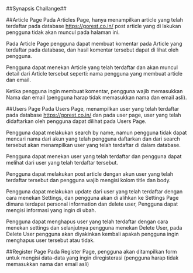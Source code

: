 ##Synapsis Challange##

##Article Page
Pada Articles Page, hanya menampilkan article yang telah terdaftar pada database https://gorest.co.in/ post article yang di lakukan pengguna tidak akan muncul pada halaman ini. 

Pada Article Page pengguna dapat membuat komentar pada Article yang terdaftar pada database, dan hasil komentar tersebut dapat di lihat oleh pengguna. 

Pengguna dapat menekan Article yang telah terdaftar dan akan muncul detail dari Article tersebut seperti: nama pengguna yang membuat article dan email.

Ketika pengguna ingin membuat komentar, pengguna wajib memasukkan Nama dan email (pengguna harap tidak memasukkan nama dan email asli).


##Users Page
Pada Users Page, menampilkan user yang telah terdaftar pada database https://gorest.co.in/ dan pada user page, user yang telah didaftarkan oleh pengguna dapat dilihat pada Users Page. 

Pengguna dapat melakukan search by name, namun pengguna tidak dapat mencari nama dari akun yang telah pengguna daftarkan dan dari search tersebut akan menampilkan user yang telah terdaftar di dalam database.

Pengguna dapat menekan user yang telah terdaftar dan pengguna dapat melihat dari user yang telah terdaftar tersebut. 

Pengguna dapat melakukan post article dengan akun user yang telah terdaftar tersebut dan pengguna wajib mengisi kolom title dan body. 

Pengguna dapat melakukan update dari user yang telah terdaftar dengan cara menekan Settings, dan pengguna akan di alihkan ke Settings Page dimana terdapat personal information dan delete user, Pengguna dapat mengisi informasi yang ingin di ubah.

Pengguna dapat menghapus user yang telah terdaftar dengan cara menekan settings dan selanjutnya pengguna menekan Delete User, pada Delete User pengguna akan diyakinkan kembali apakah pengguna ingin menghapus user tersebut atau tidak.


##Register Page
Pada Register Page, pengguna akan ditampilkan form untuk mengisi data-data yang ingin diregisterasi (pengguna harap tidak memasukkan nama dan email asli)

